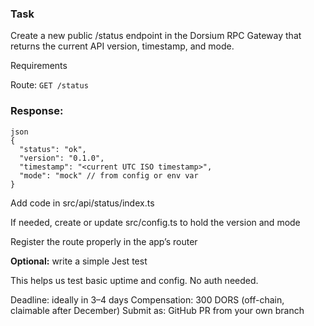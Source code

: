 ### Task

Create a new public /status endpoint in the Dorsium RPC Gateway that returns the current API version, timestamp, and mode.

Requirements

Route: `GET /status`

### Response:

```
json
{
  "status": "ok",
  "version": "0.1.0",
  "timestamp": "<current UTC ISO timestamp>",
  "mode": "mock" // from config or env var
}
```

Add code in src/api/status/index.ts

If needed, create or update src/config.ts to hold the version and mode

Register the route properly in the app’s router

**Optional:** write a simple Jest test

This helps us test basic uptime and config. No auth needed.

Deadline: ideally in 3–4 days
Compensation: 300 DORS (off-chain, claimable after December)
Submit as: GitHub PR from your own branch
